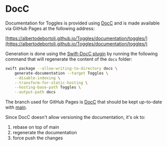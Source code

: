 # DocC

Documentation for Toggles is provided using [DocC](https://developer.apple.com/documentation/docc) and is made available via GitHub Pages at the following address:

[https://albertodebortoli.github.io/Toggles/documentation/toggles/](https://albertodebortoli.github.io/Toggles/documentation/toggles/)

Generation is done using the [Swift-DocC plugin](https://apple.github.io/swift-docc-plugin/documentation/swiftdoccplugin) by running the following command that will regenerate the content of the `docs` folder:

```sh
swift package --allow-writing-to-directory docs \
    generate-documentation --target Toggles \
    --disable-indexing \
    --transform-for-static-hosting \
    --hosting-base-path Toggles \
    --output-path docs
```

The branch used for GitHub Pages is [DocC](https://github.com/albertodebortoli/Toggles/tree/DocC) that should be kept up-to-date with [main](https://github.com/albertodebortoli/Toggles/tree/main).

Since DocC doesn't allow versioning the documentation, it's ok to:

1. rebase on top of main
2. regenerate the documentation
3. force push the changes
